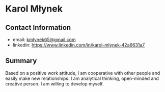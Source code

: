 # Karol Młynek
## Contact Information
- email: kmlynek65@gmail.com
- linkedin:  https://www.linkedin.com/in/karol-mlynek-42a6631a7

## Summary
Based on a positive work attitude, I am cooperative with other people and easily make new relationships. I am analytical thinking, open-minded and creative person. I am willing to develop myself.